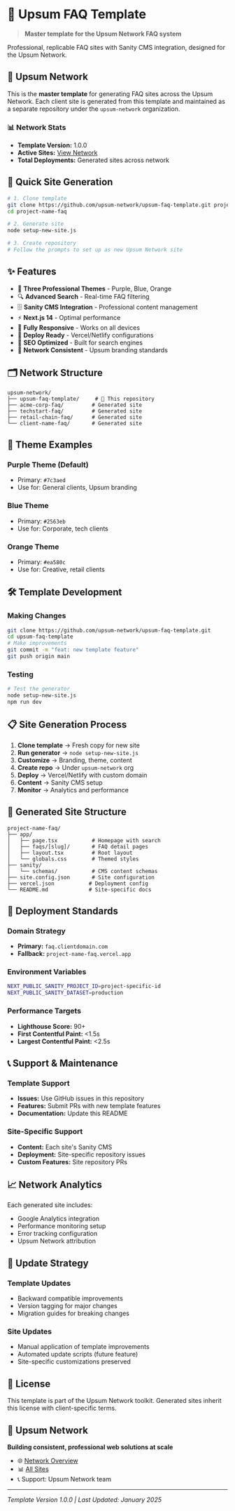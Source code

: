 # 🚀 Upsum FAQ Template

> **Master template for the Upsum Network FAQ system**

Professional, replicable FAQ sites with Sanity CMS integration, designed for the Upsum Network.

## 🏢 Upsum Network

This is the **master template** for generating FAQ sites across the Upsum Network. Each client site is generated from this template and maintained as a separate repository under the `upsum-network` organization.

### 📊 Network Stats
- **Template Version:** 1.0.0
- **Active Sites:** [View Network](https://github.com/upsum-network)
- **Total Deployments:** Generated sites across network

## 🎯 Quick Site Generation

```bash
# 1. Clone template
git clone https://github.com/upsum-network/upsum-faq-template.git project-name-faq
cd project-name-faq

# 2. Generate site
node setup-new-site.js

# 3. Create repository
# Follow the prompts to set up as new Upsum Network site
```

## ✨ Features

- 🎨 **Three Professional Themes** - Purple, Blue, Orange
- 🔍 **Advanced Search** - Real-time FAQ filtering
- 🗄️ **Sanity CMS Integration** - Professional content management  
- ⚡ **Next.js 14** - Optimal performance
- 📱 **Fully Responsive** - Works on all devices
- 🚀 **Deploy Ready** - Vercel/Netlify configurations
- 🎯 **SEO Optimized** - Built for search engines
- 🏢 **Network Consistent** - Upsum branding standards

## 🗂️ Network Structure

```
upsum-network/
├── upsum-faq-template/     # 🎯 This repository
├── acme-corp-faq/         # Generated site
├── techstart-faq/         # Generated site
├── retail-chain-faq/      # Generated site
└── client-name-faq/       # Generated site
```

## 🎨 Theme Examples

### Purple Theme (Default)
- Primary: `#7c3aed`
- Use for: General clients, Upsum branding

### Blue Theme  
- Primary: `#2563eb`
- Use for: Corporate, tech clients

### Orange Theme
- Primary: `#ea580c` 
- Use for: Creative, retail clients

## 🛠️ Template Development

### Making Changes
```bash
git clone https://github.com/upsum-network/upsum-faq-template.git
cd upsum-faq-template
# Make improvements
git commit -m "feat: new template feature"
git push origin main
```

### Testing
```bash
# Test the generator
node setup-new-site.js
npm run dev
```

## 📋 Site Generation Process

1. **Clone template** → Fresh copy for new site
2. **Run generator** → `node setup-new-site.js`
3. **Customize** → Branding, theme, content
4. **Create repo** → Under `upsum-network` org
5. **Deploy** → Vercel/Netlify with custom domain
6. **Content** → Sanity CMS setup
7. **Monitor** → Analytics and performance

## 📁 Generated Site Structure

```
project-name-faq/
├── app/
│   ├── page.tsx           # Homepage with search
│   ├── faqs/[slug]/       # FAQ detail pages
│   ├── layout.tsx         # Root layout
│   └── globals.css        # Themed styles
├── sanity/
│   └── schemas/           # CMS content schemas
├── site.config.json       # Site configuration
├── vercel.json           # Deployment config
└── README.md             # Site-specific docs
```

## 🚀 Deployment Standards

### Domain Strategy
- **Primary:** `faq.clientdomain.com`
- **Fallback:** `project-name-faq.vercel.app`

### Environment Variables
```bash
NEXT_PUBLIC_SANITY_PROJECT_ID=project-specific-id
NEXT_PUBLIC_SANITY_DATASET=production
```

### Performance Targets
- **Lighthouse Score:** 90+
- **First Contentful Paint:** <1.5s
- **Largest Contentful Paint:** <2.5s

## 📞 Support & Maintenance

### Template Support
- **Issues:** Use GitHub issues in this repository
- **Features:** Submit PRs with new template features
- **Documentation:** Update this README

### Site-Specific Support  
- **Content:** Each site's Sanity CMS
- **Deployment:** Site-specific repository issues
- **Custom Features:** Site repository PRs

## 📈 Network Analytics

Each generated site includes:
- Google Analytics integration
- Performance monitoring setup
- Error tracking configuration
- Upsum Network attribution

## 🔄 Update Strategy

### Template Updates
- Backward compatible improvements
- Version tagging for major changes
- Migration guides for breaking changes

### Site Updates
- Manual application of template improvements
- Automated update scripts (future feature)
- Site-specific customizations preserved

## 📄 License

This template is part of the Upsum Network toolkit. Generated sites inherit this license with client-specific terms.

## 🏢 Upsum Network

**Building consistent, professional web solutions at scale**

- 🌐 [Network Overview](./UPSUM-NETWORK.md)
- 📊 [All Sites](https://github.com/upsum-network)
- 📞 Support: Upsum Network team

---

*Template Version 1.0.0 | Last Updated: January 2025*
